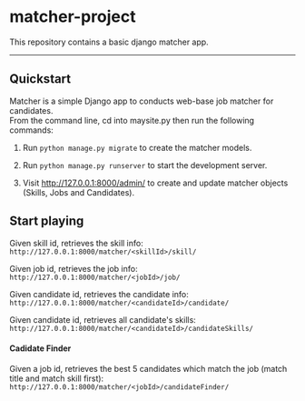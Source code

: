 # matcher-project

This repository contains a basic django matcher app. 

____

## Quickstart


Matcher is a simple Django app to conducts web-base job matcher for candidates.  
From the command line, cd into maysite.py then run the following commands:

1. Run `python manage.py migrate` to create the matcher models.

2. Run `python manage.py runserver` to start the development server.

3. Visit http://127.0.0.1:8000/admin/ to create and update matcher objects (Skills, Jobs and Candidates).

## Start playing


Given skill id, retrieves the skill info:  
`http://127.0.0.1:8000/matcher/<skillId>/skill/`

Given job id, retrieves the job info:  
`http://127.0.0.1:8000/matcher/<jobId>/job/`

Given candidate id, retrieves the candidate info:  
`http://127.0.0.1:8000/matcher/<candidateId>/candidate/`

Given candidate id, retrieves all candidate's skills:  
`http://127.0.0.1:8000/matcher/<candidateId>/candidateSkills/`


#### Cadidate Finder
Given a job id, retrieves the best 5 candidates which match the job (match title and match skill first):
`http://127.0.0.1:8000/matcher/<jobId>/candidateFinder/`

